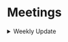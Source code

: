 # Meetings

<details>

<summary>Weekly Update</summary>

 * [10.09.2020](./10.09.2020.md)
</details>

